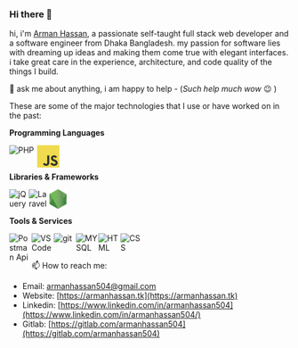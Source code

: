 ### Hi there 👋

<!-- **sh-arman/sh-arman** is a ✨ _special_ ✨ repository because its `README.md` (this file) appears on your GitHub profile. -->

hi, i'm [Arman Hassan](https://armanhassan.tk/), a passionate self-taught full stack web developer and a software engineer from Dhaka Bangladesh. my passion for software lies with dreaming up ideas and making them come true with elegant interfaces. i take great care in the experience, architecture, and code quality of the things I build.
<br />
 
💬 ask me about anything, i am happy to help - (*Such help much wow* :wink: )

These are some of the major technologies that I use or have worked on in the past:


**Programming Languages**
<br/>


<img align="left" alt="PHP" width="50px" src="https://user-images.githubusercontent.com/32613227/132130635-0500de8c-fff0-4a1f-9e87-72718f70b792.png"/>
<!-- <img align="left" title="Python" alt="Python" width="40px" src="https://raw.githubusercontent.com/github/explore/master/topics/python/python.png" /> -->
<img align="left" alt="JS" title="JavaScript" width="40px" src="https://raw.githubusercontent.com/github/explore/master/topics/javascript/javascript.png">
<!-- <img align="left" title="C" alt="C" width="40px" src="https://raw.githubusercontent.com/github/explore/master/topics/c/c.png"> -->

<br><br>

**Libraries & Frameworks**
<br/>


<img align="left" alt="jQuery" width="35px" src="https://user-images.githubusercontent.com/32613227/132136455-2695a213-e93b-4e25-8f10-24d13e661690.png"/>
<img align="left" alt="Laravel" width="35px" src="https://user-images.githubusercontent.com/32613227/132130368-4aad91e7-6c50-4d64-953f-db2bc236cb00.png"/>
<img align="left" alt="Node.js" width="35px" src="https://raw.githubusercontent.com/github/explore/80688e429a7d4ef2fca1e82350fe8e3517d3494d/topics/nodejs/nodejs.png"/>

<br><br>
<!-- <img title="GrahpQL" alt="GraphQL" width="40px" src="https://raw.githubusercontent.com/github/explore/master/topics/graphql/graphql.png"> -->
<!-- <img title="Docker" alt="Docker" width="40px" src="https://raw.githubusercontent.com/github/explore/master/topics/docker/docker.png"> -->
<!-- <img title="Django" alt="Django" width="40px" src="https://raw.githubusercontent.com/github/explore/master/topics/django/django.png"> -->
<!-- **Cloud**
<img title="AWS" alt="AWS" width="40px" src="https://raw.githubusercontent.com/github/explore/main/topics/aws/aws.png">
<img title="Heroku" alt="Heroku" width="40px" src="https://img.icons8.com/color/48/000000/heroku.png"> 
-->
<!-- **Databases** -->
<!-- <img align="left" title="SQL" alt="SQL" width="40px" src="https://raw.githubusercontent.com/github/explore/master/topics/sql/sql.png"> -->
<!-- <img title="MongoDB" alt="MongoDB" width="40px" src="https://raw.githubusercontent.com/github/explore/master/topics/mongodb/mongodb.png"> -->
<!-- <img title="ElasticSearch" alt="ElasticSearch" width="40px" src="https://raw.githubusercontent.com/github/explore/master/topics/elasticsearch/elasticsearch.png"> -->

**Tools & Services**
<br/>


<img align="left" alt="Postman Api" width="40px" src="https://user-images.githubusercontent.com/32613227/132136624-dced0099-72f1-4d8f-bb50-d6e2aa70c02a.png"/>
<img align="left" alt="VS Code" width="40px" src="https://img.icons8.com/fluent/48/000000/visual-studio-code-2019.png">
<img align="left" alt="git" width="40px" src="https://user-images.githubusercontent.com/32613227/132136692-2a5aa2a6-2445-4c1b-b4e4-26c2688bb7db.png">
<img align="left" alt="MYSQL" width="40px" src="https://user-images.githubusercontent.com/32613227/132136730-c96101a6-063a-4f4f-bf79-48446f80b277.png">
<img align="left" alt="HTML" width="40px" src="https://user-images.githubusercontent.com/32613227/132136820-4bcc43e3-4abb-422d-b806-fe23064abdb2.png">
<img align="left" alt="CSS" width="40px" src="https://user-images.githubusercontent.com/32613227/132136928-f98e9b7b-5dc2-48df-ad01-3b63355507fd.png">

<br/><br/>


📫 How to reach me:
<br>

- Email: [armanhassan504@gmail.com](armanhassan504@gmail.com)
- Website: [https://armanhassan.tk](https://armanhassan.tk)
- Linkedin: [https://www.linkedin.com/in/armanhassan504](https://www.linkedin.com/in/armanhassan504/)
- Gitlab: [https://gitlab.com/armanhassan504](https://gitlab.com/armanhassan504)


